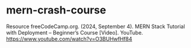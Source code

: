 # mern-crash-course

Resource
freeCodeCamp.org. (2024, September 4). MERN Stack Tutorial with Deployment – Beginner’s Course [Video]. YouTube. https://www.youtube.com/watch?v=O3BUHwfHf84